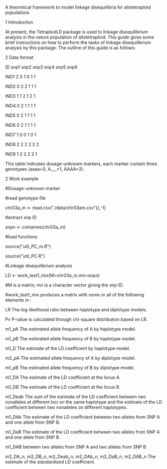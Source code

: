 A theoretical framework to model linkage disequilibria for allotetraploid populations


1 Introduction 

At present, the TetraplodLD package is used to linkage disequilibrium analysis in the nature population of allotetraploid. This guide gives some brief instructions on how to perform the tasks of linkage disequilibrium analysis by this package. The outline of this guide is as follows:


2 Data format

ID         snp1  snp2  snp3  snp4  snp5  snp6

IND1        2     0     1     0     1      1

IND2        0     2     2     1     1      1

IND3        1     1     2     1     2      1

IND4        0     2     1     1     1      1

IND5        0     2     1     1     1      1

IND6        0     2     1     1     1      1

IND7        1     0     0     1     0      1

IND8        2     2     2     2     2      2

IND9        1     2     2     2     2      1

This table indicates dosage-unknown markers, each marker contain three genotypes (aaaa=0, A___=1, AAAA=2). 


2 Work example

#Dosage-unknown marker

#read genotype file

chr03a_m <- read.csv("./data/chr03am.csv")[,-1]

#extract snp ID

snpn <- colnames(chr03a_m)

#load functions

source("util_PC_m.R")

source("util_PC.R")

#Linkage disequilibrium analysis

LD <- work_test1_mix(M=chr03a_m,mn=snpn)

#M is a matrix; mn is a character vector giving the snp ID.

#work_test1_mix produces a matrix with some or all of the following elements in :

LR        The log-likelihood ratio between haplotype and diplotype models.

Pv         P-value is calculated through chi-square distribution based on LR.

m1_pA     The estimated allele frequency of A by haplotype model.

m1_pB     The estimated allele frequency of B by haplotype model.

m1_D      The estimate of the LD coefficient by haplotype model.

m2_pA     The estimated allele frequency of A by diplotype model.

m1_pB     The estimated allele frequency of B by diplotype model.

m1_DA     The estimate of the LD coefficient at the locus A.

m1_DB     The estimate of the LD coefficient at the locus B.

m1_Deab    The sum of the estimate of the LD coefficient between two nonalleles at different loci on the same haplotype and the estimate of the LD coefficient between two nonalleles on different haplotypes.

m1_DAb     The estimate of the LD coefficient between two alleles from SNP A and one allele from SNP B.

m1_DaB     The estimate of the LD coefficient between two alleles from SNP A and one allele from SNP B.

m1_DAB     between two alleles from SNP A and two alleles from SNP B.

m2_DA_n, m2_DB_n, m2_Deab_n, m2_DAb_n, m2_DaB_n, m2_DAB_n  The estimate of the standardized LD coefficient.













